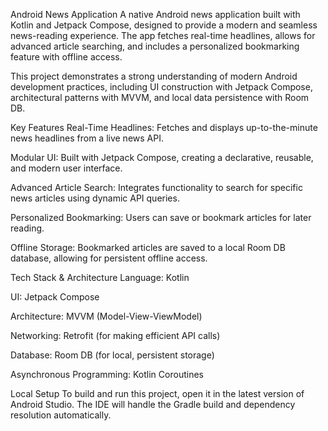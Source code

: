 Android News Application
A native Android news application built with Kotlin and Jetpack Compose, designed to provide a modern and seamless news-reading experience. The app fetches real-time headlines, allows for advanced article searching, and includes a personalized bookmarking feature with offline access.

This project demonstrates a strong understanding of modern Android development practices, including UI construction with Jetpack Compose, architectural patterns with MVVM, and local data persistence with Room DB.

Key Features
Real-Time Headlines: Fetches and displays up-to-the-minute news headlines from a live news API.

Modular UI: Built with Jetpack Compose, creating a declarative, reusable, and modern user interface.

Advanced Article Search: Integrates functionality to search for specific news articles using dynamic API queries.

Personalized Bookmarking: Users can save or bookmark articles for later reading.

Offline Storage: Bookmarked articles are saved to a local Room DB database, allowing for persistent offline access.

Tech Stack & Architecture
Language: Kotlin

UI: Jetpack Compose

Architecture: MVVM (Model-View-ViewModel)

Networking: Retrofit (for making efficient API calls)

Database: Room DB (for local, persistent storage)

Asynchronous Programming: Kotlin Coroutines

Local Setup
To build and run this project, open it in the latest version of Android Studio. The IDE will handle the Gradle build and dependency resolution automatically.